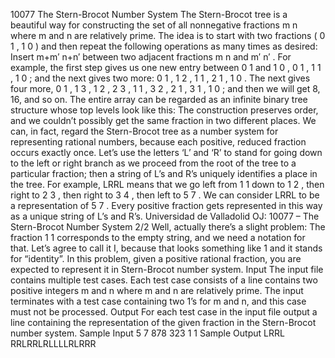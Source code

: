 10077 The Stern-Brocot Number System
The Stern-Brocot tree is a beautiful way for constructing the set of all nonnegative fractions m
n where m
and n are relatively prime. The idea is to start with two fractions (
0
1
,
1
0
)
and then repeat the following
operations as many times as desired:
Insert m+m′
n+n′ between two adjacent fractions m
n
and m′
n′ .
For example, the first step gives us one new entry between 0
1
and 1
0
,
0
1
,
1
1
,
1
0
;
and the next gives two more:
0
1
,
1
2
,
1
1
,
2
1
,
1
0
.
The next gives four more,
0
1
,
1
3
,
1
2
,
2
3
,
1
1
,
3
2
,
2
1
,
3
1
,
1
0
;
and then we will get 8, 16, and so on. The entire array can be regarded as an infinite binary tree
structure whose top levels look like this:
The construction preserves order, and we couldn’t possibly get the same fraction in two different
places.
We can, in fact, regard the Stern-Brocot tree as a number system for representing rational numbers,
because each positive, reduced fraction occurs exactly once. Let’s use the letters ‘L’ and ‘R’ to stand for
going down to the left or right branch as we proceed from the root of the tree to a particular fraction;
then a string of L’s and R’s uniquely identifies a place in the tree. For example, LRRL means that we go
left from 1
1
down to 1
2
, then right to 2
3
, then right to 3
4
, then left to 5
7
. We can consider LRRL to be a
representation of 5
7
. Every positive fraction gets represented in this way as a unique string of L’s and
R’s.
Universidad de Valladolid OJ: 10077 – The Stern-Brocot Number System 2/2
Well, actually there’s a slight problem: The fraction 1
1
corresponds to the empty string, and we
need a notation for that. Let’s agree to call it I, because that looks something like 1 and it stands for
“identity”.
In this problem, given a positive rational fraction, you are expected to represent it in Stern-Brocot
number system.
Input
The input file contains multiple test cases. Each test case consists of a line contains two positive integers
m and n where m and n are relatively prime. The input terminates with a test case containing two 1’s
for m and n, and this case must not be processed.
Output
For each test case in the input file output a line containing the representation of the given fraction in
the Stern-Brocot number system.
Sample Input
5 7
878 323
1 1
Sample Output
LRRL
RRLRRLRLLLLRLRRR
